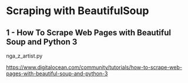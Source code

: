 # Scraping with BeautifulSoup

## 1 - How To Scrape Web Pages with Beautiful Soup and Python 3

  nga_z_artist.py
  
  https://www.digitalocean.com/community/tutorials/how-to-scrape-web-pages-with-beautiful-soup-and-python-3
